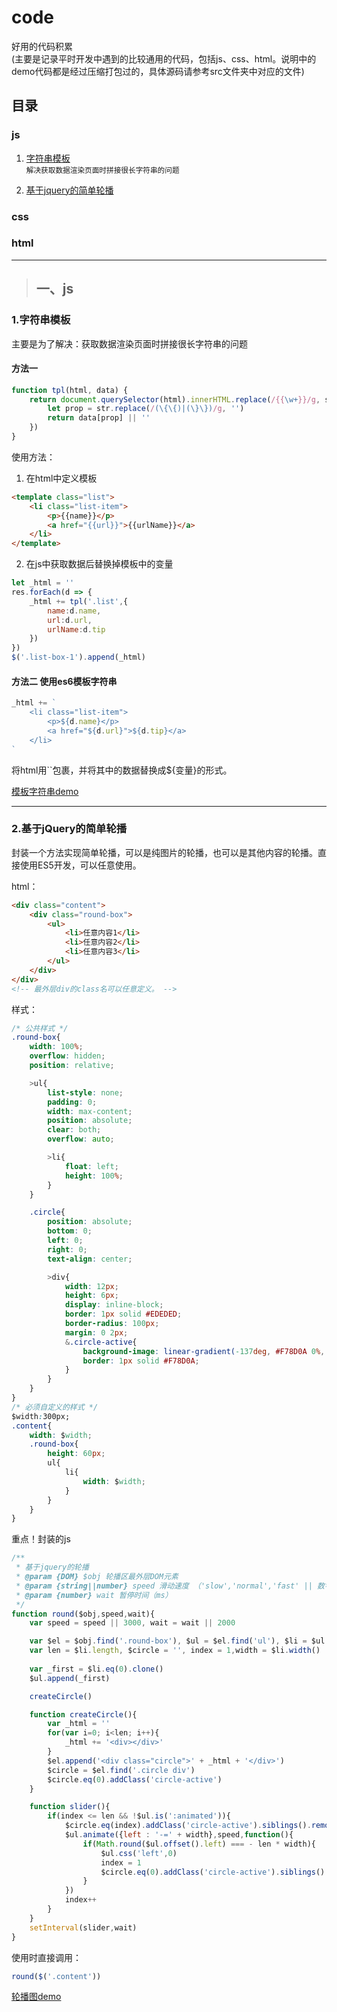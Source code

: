 # code
好用的代码积累 <br>
(主要是记录平时开发中遇到的比较通用的代码，包括js、css、html。说明中的demo代码都是经过压缩打包过的，具体源码请参考src文件夹中对应的文件)

## 目录
### js
1. [字符串模板](https://github.com/zwl-jasmine95/codes#1%E5%AD%97%E7%AC%A6%E4%B8%B2%E6%A8%A1%E6%9D%BF) <br>
<small>解决获取数据渲染页面时拼接很长字符串的问题</small>

2. [基于jquery的简单轮播](https://github.com/zwl-jasmine95/codes#1%E5%AD%97%E7%AC%A6%E4%B8%B2%E6%A8%A1%E6%9D%BF) 

### css

### html

---

> ## 一、js
### 1.字符串模板
主要是为了解决：获取数据渲染页面时拼接很长字符串的问题

#### 方法一
```js
function tpl(html, data) {
    return document.querySelector(html).innerHTML.replace(/{{\w+}}/g, str => {
        let prop = str.replace(/(\{\{)|(\}\})/g, '')
        return data[prop] || ''
    })
}
```
使用方法：
1. 在html中定义模板

```html
<template class="list">
    <li class="list-item">
        <p>{{name}}</p>
        <a href="{{url}}">{{urlName}}</a>
    </li>
</template>
```

2. 在js中获取数据后替换掉模板中的变量

```js
let _html = ''
res.forEach(d => {
    _html += tpl('.list',{
        name:d.name,
        url:d.url,
        urlName:d.tip
    })
})
$('.list-box-1').append(_html)
```

#### 方法二 使用es6模板字符串

```js
_html += `
    <li class="list-item">
        <p>${d.name}</p>
        <a href="${d.url}">${d.tip}</a>
    </li>
`
```
将html用``包裹，并将其中的数据替换成${变量}的形式。

[模板字符串demo](https://zwl-jasmine95.github.io/codes/dist/1-1.html)

---

### 2.基于jQuery的简单轮播
封装一个方法实现简单轮播，可以是纯图片的轮播，也可以是其他内容的轮播。直接使用ES5开发，可以任意使用。

html：
```html
<div class="content">
    <div class="round-box">
        <ul>
            <li>任意内容1</li>
            <li>任意内容2</li>
            <li>任意内容3</li>
        </ul>
    </div>
</div>
<!-- 最外层div的class名可以任意定义。 -->
```

样式：
```css
/* 公共样式 */
.round-box{
    width: 100%;
    overflow: hidden;
    position: relative;

    >ul{
        list-style: none;
        padding: 0;
        width: max-content;
        position: absolute;
        clear: both;
        overflow: auto;

        >li{
            float: left;
            height: 100%;
        }
    }

    .circle{
        position: absolute;
        bottom: 0;
        left: 0;
        right: 0;
        text-align: center;

        >div{
            width: 12px;
            height: 6px;
            display: inline-block;
            border: 1px solid #EDEDED;
            border-radius: 100px;
            margin: 0 2px;
            &.circle-active{
                background-image: linear-gradient(-137deg, #F78D0A 0%, #EB5404 100%);
                border: 1px solid #F78D0A;
            }
        }
    }
}
/* 必须自定义的样式 */
$width:300px;
.content{
    width: $width;
    .round-box{
        height: 60px;
        ul{
            li{
                width: $width;
            }
        }
    }
}
```
重点！封装的js
```js
/**
 * 基于jquery的轮播
 * @param {DOM} $obj 轮播区最外层DOM元素
 * @param {string||number} speed 滑动速度 （'slow','normal','fast' || 数字）
 * @param {number} wait 暂停时间（ms）
 */
function round($obj,speed,wait){
    var speed = speed || 3000, wait = wait || 2000

    var $el = $obj.find('.round-box'), $ul = $el.find('ul'), $li = $ul.find('li')
    var len = $li.length, $circle = '', index = 1,width = $li.width()
    
    var _first = $li.eq(0).clone()
    $ul.append(_first)

    createCircle()

    function createCircle(){
        var _html = ''
        for(var i=0; i<len; i++){
            _html += '<div></div>'
        }
        $el.append('<div class="circle">' + _html + '</div>')
        $circle = $el.find('.circle div')
        $circle.eq(0).addClass('circle-active')
    }

    function slider(){
        if(index <= len && !$ul.is(':animated')){
            $circle.eq(index).addClass('circle-active').siblings().removeClass('circle-active')
            $ul.animate({left : '-=' + width},speed,function(){
                if(Math.round($ul.offset().left) === - len * width){
                    $ul.css('left',0)
                    index = 1
                    $circle.eq(0).addClass('circle-active').siblings().removeClass('circle-active')
                }
            })
            index++
        }
    }
    setInterval(slider,wait)
}
```
使用时直接调用：
```js
round($('.content'))
```
[轮播图demo](https://zwl-jasmine95.github.io/codes/dist/1-2.html)